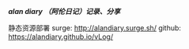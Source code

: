 ***alan diary （阿伦日记）记录、分享***

静态资源部署
surge: http://alandiary.surge.sh/
github: https://alandiary.github.io/vLog/
